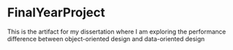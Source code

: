 # FinalYearProject
This is the artifact for my dissertation where I am exploring the performance difference between object-oriented design and data-oriented design
